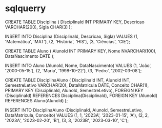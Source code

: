 # sqlquerry
CREATE TABLE Disciplina (
    DisciplinaId INT PRIMARY KEY,
    Descricao VARCHAR(200),
    Sigla CHAR(3)
);

INSERT INTO Disciplina (DisciplinaId, Descricao, Sigla)
VALUES (1, 'Matemática', 'MAT'),
       (2, 'História', 'HIS'),
       (3, 'Ciências', 'CIE');

CREATE TABLE Aluno (
    AlunoId INT PRIMARY KEY,
    Nome NVARCHAR(100),
    DataNascimento DATE
);

INSERT INTO Aluno (AlunoId, Nome, DataNascimento)
VALUES (1, 'João', '2000-05-15'),
       (2, 'Maria', '1998-10-22'),
       (3, 'Pedro', '2002-03-08');

CREATE TABLE DisciplinaAluno (
    DisciplinaId INT,
    AlunoId INT,
    SemestreLetivo VARCHAR(20),
    DataMatricula DATE,
    Conceito CHAR(1),
    PRIMARY KEY (DisciplinaId, AlunoId, SemestreLetivo),
    FOREIGN KEY (DisciplinaId) REFERENCES Disciplina(DisciplinaId),
    FOREIGN KEY (AlunoId) REFERENCES Aluno(AlunoId)
);

INSERT INTO DisciplinaAluno (DisciplinaId, AlunoId, SemestreLetivo, DataMatricula, Conceito)
VALUES (1, 1, '2023A', '2023-01-15', 'A'),
       (2, 2, '2023A', '2023-02-20', 'B'),
       (3, 3, '2023B', '2023-03-10', 'C');

